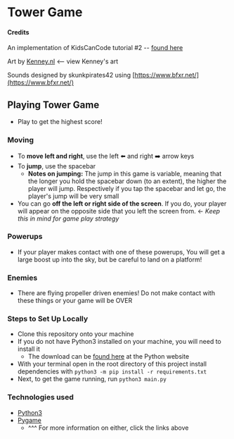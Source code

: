 # Tower Game  

#### Credits
An implementation of KidsCanCode tutorial #2 -- [found here](http://kidscancode.org/lessons/)  

Art by [Kenney.nl](https://www.kenney.nl/) <-- view Kenney's art

Sounds designed by skunkpirates42 using [https://www.bfxr.net/](https://www.bfxr.net/)

## Playing Tower Game
  - Play to get the highest score!
### Moving
  - To __move left and right__, use the left ⬅️ and right ➡️ arrow keys 
  - To __jump__, use the spacebar
      - __Notes on jumping:__ The jump in this game is variable, meaning that the longer you hold the spacebar down (to an extent), the higher the player will jump. Respectively if you tap the spacebar and let go, the player's jump will be very small
  - You can go __off the left or right side of the screen__. If you do, your player will appear on the opposite side that you left the screen from. <- *Keep this in mind for game play strategy*
### Powerups
  - If your player makes contact with one of these powerups, You will get a large boost up into the sky, but be careful to land on a platform!
### Enemies
  - There are flying propeller driven enemies! Do not make contact with these things or your game will be OVER

### Steps to Set Up Locally
  - Clone this repository onto your machine
  - If you do not have Python3 installed on your machine, you will need to install it
      - The download can be [found here](https://www.python.org/downloads/) at the Python website
  - With your terminal open in the root directory of this project install dependencies with `python3 -m pip install -r requirements.txt`
  - Next, to get the game running, run `python3 main.py` 

### Technologies used
  - [Python3](https://docs.python.org/3/)
  - [Pygame](https://www.pygame.org/)
      - ^^^ For more information on either, click the links above
